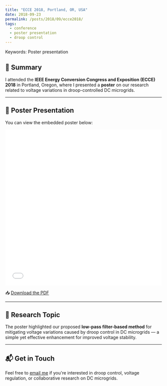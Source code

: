 ```yaml
---
title: "ECCE 2018, Portland, OR, USA"
date: 2018-09-23
permalink: /posts/2018/09/ecce2018/
tags:
  - conference
  - poster presentation
  - droop control
---
```


Keywords: Poster presentation

## 🧾 Summary

I attended the **IEEE Energy Conversion Congress and Exposition (ECCE) 2018** in Portland, Oregon, where I presented a **poster** on our research related to voltage variations in droop-controlled DC microgrids.

---

## 📌 Poster Presentation

You can view the embedded poster below:

<iframe src="/files/ECCE2018_poster.pdf" width="100%" height="500" frameborder="0"></iframe>

📥 [Download the PDF](/files/ECCE2018_poster.pdf)

---

## 🧠 Research Topic

The poster highlighted our proposed **low-pass filter-based method** for mitigating voltage variations caused by droop control in DC microgrids — a simple yet effective enhancement for improved voltage stability.

---

## 📬 Get in Touch

Feel free to [email me](mailto:fulong.li@ieee.org) if you're interested in droop control, voltage regulation, or collaborative research on DC microgrids.
